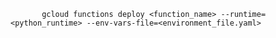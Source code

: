     
           gcloud functions deploy <function_name> --runtime=<python_runtime> --env-vars-file=<environment_file.yaml>

